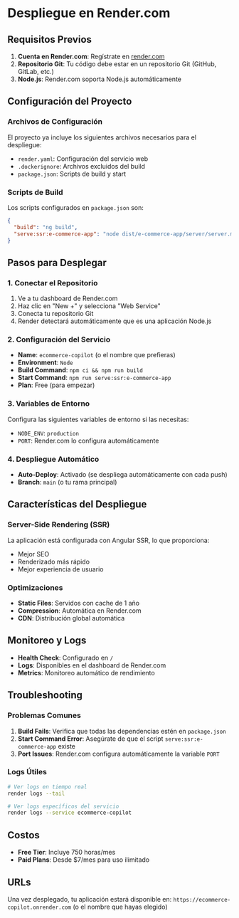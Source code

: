 # Despliegue en Render.com

## Requisitos Previos

1. **Cuenta en Render.com**: Regístrate en [render.com](https://render.com)
2. **Repositorio Git**: Tu código debe estar en un repositorio Git (GitHub, GitLab, etc.)
3. **Node.js**: Render.com soporta Node.js automáticamente

## Configuración del Proyecto

### Archivos de Configuración

El proyecto ya incluye los siguientes archivos necesarios para el despliegue:

- `render.yaml`: Configuración del servicio web
- `.dockerignore`: Archivos excluidos del build
- `package.json`: Scripts de build y start

### Scripts de Build

Los scripts configurados en `package.json` son:

```json
{
  "build": "ng build",
  "serve:ssr:e-commerce-app": "node dist/e-commerce-app/server/server.mjs"
}
```

## Pasos para Desplegar

### 1. Conectar el Repositorio

1. Ve a tu dashboard de Render.com
2. Haz clic en "New +" y selecciona "Web Service"
3. Conecta tu repositorio Git
4. Render detectará automáticamente que es una aplicación Node.js

### 2. Configuración del Servicio

- **Name**: `ecommerce-copilot` (o el nombre que prefieras)
- **Environment**: `Node`
- **Build Command**: `npm ci && npm run build`
- **Start Command**: `npm run serve:ssr:e-commerce-app`
- **Plan**: Free (para empezar)

### 3. Variables de Entorno

Configura las siguientes variables de entorno si las necesitas:

- `NODE_ENV`: `production`
- `PORT`: Render.com lo configura automáticamente

### 4. Despliegue Automático

- **Auto-Deploy**: Activado (se despliega automáticamente con cada push)
- **Branch**: `main` (o tu rama principal)

## Características del Despliegue

### Server-Side Rendering (SSR)

La aplicación está configurada con Angular SSR, lo que proporciona:

- Mejor SEO
- Renderizado más rápido
- Mejor experiencia de usuario

### Optimizaciones

- **Static Files**: Servidos con cache de 1 año
- **Compression**: Automática en Render.com
- **CDN**: Distribución global automática

## Monitoreo y Logs

- **Health Check**: Configurado en `/`
- **Logs**: Disponibles en el dashboard de Render.com
- **Metrics**: Monitoreo automático de rendimiento

## Troubleshooting

### Problemas Comunes

1. **Build Fails**: Verifica que todas las dependencias estén en `package.json`
2. **Start Command Error**: Asegúrate de que el script `serve:ssr:e-commerce-app` existe
3. **Port Issues**: Render.com configura automáticamente la variable `PORT`

### Logs Útiles

```bash
# Ver logs en tiempo real
render logs --tail

# Ver logs específicos del servicio
render logs --service ecommerce-copilot
```

## Costos

- **Free Tier**: Incluye 750 horas/mes
- **Paid Plans**: Desde $7/mes para uso ilimitado

## URLs

Una vez desplegado, tu aplicación estará disponible en:
`https://ecommerce-copilot.onrender.com` (o el nombre que hayas elegido) 
